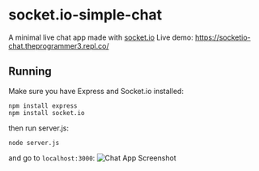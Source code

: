 # socket.io-simple-chat

A minimal live chat app made with [socket.io](https://socket.io)
Live demo: https://socketio-chat.theprogrammer3.repl.co/

## Running

Make sure you have Express and Socket.io installed:
```
npm install express
npm install socket.io
```
then run server.js:
```
node server.js
```
and go to `localhost:3000`:
![Chat App Screenshot](https://user-images.githubusercontent.com/69394951/95909333-4a5a6800-0d6c-11eb-9b80-55ab200d9701.png)

